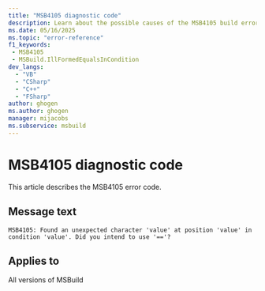 ```yaml
---
title: "MSB4105 diagnostic code"
description: Learn about the possible causes of the MSB4105 build error, and get troubleshooting tips.
ms.date: 05/16/2025
ms.topic: "error-reference"
f1_keywords:
 - MSB4105
 - MSBuild.IllFormedEqualsInCondition
dev_langs:
  - "VB"
  - "CSharp"
  - "C++"
  - "FSharp"
author: ghogen
ms.author: ghogen
manager: mijacobs
ms.subservice: msbuild
---
```


# MSB4105 diagnostic code

<!-- :::ErrorDefinitionDescription::: -->
<!-- :::editable-content name="introDescription"::: -->
This article describes the MSB4105 error code.
<!-- :::editable-content-end::: -->

## Message text

<!-- :::editable-content name="messageText"::: -->
`MSB4105: Found an unexpected character 'value' at position 'value' in condition 'value'. Did you intend to use '=='?`
<!-- :::editable-content-end::: -->
<!-- MSB4105: Found an unexpected character '{2}' at position {1} in condition "{0}". Did you intend to use "=="? -->

<!-- :::editable-content name="postOutputDescription"::: -->
<!--
{StrBegin="MSB4105: "}
-->
<!-- :::editable-content-end::: -->
<!-- :::ErrorDefinitionDescription-end::: -->

## Applies to

All versions of MSBuild
